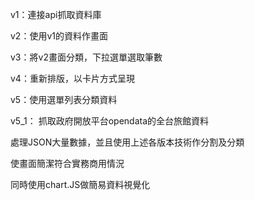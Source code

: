 v1：連接api抓取資料庫

v2：使用v1的資料作畫面

v3：將v2畫面分類，下拉選單選取筆數

v4：重新排版，以卡片方式呈現

v5：使用選單列表分類資料

v5_1：
抓取政府開放平台opendata的全台旅館資料

處理JSON大量數據，並且使用上述各版本技術作分割及分類

使畫面簡潔符合實務商用情況

同時使用chart.JS做簡易資料視覺化
